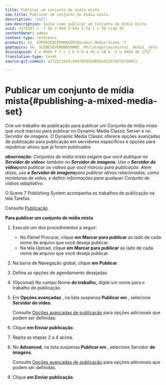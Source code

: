 ```yaml
---
title: Publicar um conjunto de mídia mista
seo-title: Publicar um conjunto de mídia mista
description: 'null'
seo-description: Saiba como publicar um Conjunto de mídia mista.
uuid: 4172347 c -7 bb 3-468 d-bda 2-fd 1 c 26 ccab 85
contentOwner: admin
content-type: reference
products: SG_ EXPERIENCEMANAGER/Dynamic-Media-Scene -7
geptopics: SG_ SCENESEVENONDEMAND_ PK/categorias/mistas_ media_ sets
discoiquuid: 4 e 8694 f 7-c 1 b 5-4 d 45-a 18 b -2 b 9494 db 1757
translation-type: tm+mt
source-git-commit: a1722c15d3c049f05959d895e85297d47d730872

---
```



# Publicar um conjunto de mídia mista{#publishing-a-mixed-media-set}

Crie um trabalho de publicação para publicar um Conjunto de mídia misto que você marcou para publicar no Dynamic Media Classic Server e no Servidor de imagens. O Dynamic Media Classic oferece opções avançadas de publicação para publicação em servidores específicos e opções para republicar ativos que já foram publicados.

***observação**: Conjuntos de mídia mista exigem que você publique no **Servidor de vídeo**e também no **Servidor de imagens**. Use o **Servidor de vídeo**para publicar os vídeos que você marcou para publicação. Além disso, use **o Servidor de imagens**para publicar ativos relacionados, como miniaturas de vídeo, e definir informações para qualquer Conjunto de vídeos adaptativo.*

O Scene 7 Publishing System acompanha os trabalhos de publicação na tela Tarefas.

Consulte [Publicação](publishing-files.md#publishing_files).

<!-- 

Comment Type: remark
Last Modified By: unknown unknown 
Last Modified Date: 

<p>RB: Updated the following steps as per Cynthia email, 11/9/2012, added 11/12/2012</p>

 -->

**Para publicar um conjunto de mídia mista**

1. Execute um dos procedimentos a seguir:

   * No Painel Procurar, clique **em Marcar para publicar** ao lado de cada nome de arquivo que você deseja publicar.
   * Na tela Upload, clique **em Marcar para publicar** ao lado de cada nome de arquivo que você deseja publicar.

1. Na barra de Navegação global, clique **em Publicar**.
1. Defina as opções de agendamento desejadas.
1. (Opcional) No campo Nome **do trabalho,** digite um nome para o trabalho de publicação.
1. Em **Opções avançadas** , na lista suspensa **Publicar em** , selecione **Servidor de vídeo**.

   Consulte [Opções avançadas de publicação](publishing-files.md#advanced_publish_options) para opções adicionais que podem ser definidas.

1. Clique **em Enviar publicação**.
1. Repita as etapas 2 a 4 acima.
1. No **Advanced**, na lista suspensa **Publicar em** , selecione Servidor **de imagens**.

   Consulte [Opções avançadas de publicação](publishing-files.md#advanced_publish_options) para opções adicionais que podem ser definidas.

1. Clique **em Enviar publicação**.

